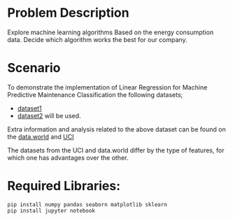 # Problem Description
Explore machine learning algorithms Based on the energy consumption data. Decide which algorithm works the best for our company.


# Scenario
To demonstrate the implementation of Linear Regression for Machine Predictive Maintenance Classification the following datasets; 
- [dataset1](https://data.world/city-of-phoenix/598be280-a5ce-4c77-b802-321756332dfb) 
- [dataset2](https://archive.ics.uci.edu/ml/datasets/individual+household+electric+power+consumption) will be used.

Extra information and analysis related to the above dataset can be found on the [data.world](https://data.world/city-of-phoenix/598be280-a5ce-4c77-b802-321756332dfb) and [UCI](https://archive.ics.uci.edu/ml/datasets/individual+household+electric+power+consumption#)

The datasets from the UCI and data.world differ by the type of features, for which one has advantages over the other.

# Required Libraries:
```console
pip install numpy pandas seaborn matplotlib sklearn
pip install jupyter notebook
```
